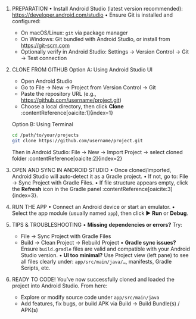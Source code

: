 1. PREPARATION
   • Install Android Studio (latest version recommended): https://developer.android.com/studio
   • Ensure Git is installed and configured:
     - On macOS/Linux: `git` via package manager
     - On Windows: Git bundled with Android Studio, or install from https://git-scm.com
     - Optionally verify in Android Studio: Settings → Version Control → Git → Test connection

2. CLONE FROM GITHUB
   Option A: Using Android Studio UI
     - Open Android Studio
     - Go to File → New → Project from Version Control → Git
     - Paste the repository URL (e.g., https://github.com/username/project.git)
     - Choose a local directory, then click **Clone** :contentReference[oaicite:1]{index=1}

   Option B: Using Terminal
     ```bash
     cd /path/to/your/projects
     git clone https://github.com/username/project.git
     ```
     Then in Android Studio: File → New → Import Project → select cloned folder :contentReference[oaicite:2]{index=2}

3. OPEN AND SYNC IN ANDROID STUDIO
   • Once cloned/imported, Android Studio will auto-detect it as a Gradle project.
   • If not, go to: File → Sync Project with Gradle Files.
   • If file structure appears empty, click the **Refresh** icon in the Gradle panel :contentReference[oaicite:3]{index=3}.

4. RUN THE APP
   • Connect an Android device or start an emulator.
   • Select the app module (usually named `app`), then click ▶ **Run** or **Debug**.

5. TIPS & TROUBLESHOOTING
   • **Missing dependencies or errors?** Try:  
     - File → Sync Project with Gradle Files  
     - Build → Clean Project → Rebuild Project
   • **Gradle sync issues?** Ensure `build.gradle` files are valid and compatible with your Android Studio version.
   • **UI too minimal?** Use Project view (left pane) to see all files clearly under: `app/src/main/java/…`, manifests, Gradle Scripts, etc.

6. READY TO CODE!
   You’ve now successfully cloned and loaded the project into Android Studio. From here:
   - Explore or modify source code under `app/src/main/java`
   - Add features, fix bugs, or build APK via Build → Build Bundle(s) / APK(s)
